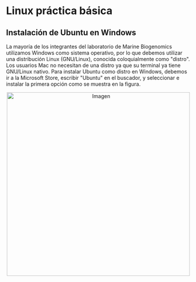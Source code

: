 # Linux práctica básica
## Instalación de Ubuntu en Windows
La mayoría de los integrantes del laboratorio de Marine Biogenomics utilizamos Windows como sistema operativo, por lo que debemos utilizar una distribución Linux (GNU/Linux), conocida coloquialmente como "distro". Los usuarios Mac no necesitan de una distro ya que su terminal ya tiene GNU/Linux nativo. Para instalar Ubuntu como distro en Windows, debemos ir a la Microsoft Store, escribir "Ubuntu" en el buscador, y seleccionar e instalar la primera opción como se muestra en la figura.

<p align="center">
    <img src="https://github.com/user-attachments/assets/e0e4ef88-96b5-4fbd-a80f-a7a442128c42" alt="Imagen" width="500">
</p>

